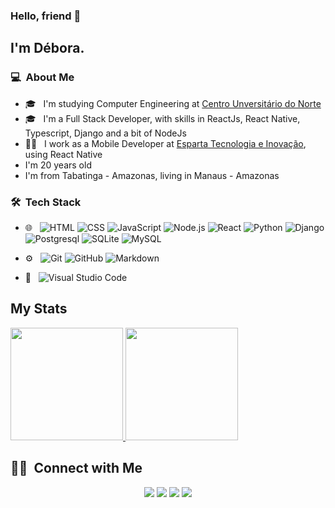 ### Hello, friend 👋

## I'm Débora.

### 💻 &nbsp;About Me 

- 🎓 &nbsp; I'm studying Computer Engineering at [Centro Unversitário do Norte](https://www.uninorte.com.br/)
- 🎓 &nbsp; I'm a Full Stack Developer, with skills in ReactJs, React Native, Typescript, Django and a bit of NodeJs
- 👩‍💻 &nbsp; I work as a Mobile Developer at [Esparta Tecnologia e Inovação](https://esparta.io/), using React Native
- I'm 20 years old
- I'm from Tabatinga - Amazonas, living in Manaus - Amazonas


### 🛠 &nbsp;Tech Stack

- 🌐 &nbsp;
  ![HTML](https://img.shields.io/badge/-HTML-333333?style=flat&logo=HTML5)
  ![CSS](https://img.shields.io/badge/-CSS-333333?style=flat&logo=CSS3&logoColor=1572B6)
  ![JavaScript](https://img.shields.io/badge/-JavaScript-333333?style=flat&logo=javascript)
  ![Node.js](https://img.shields.io/badge/-Node.js-333333?style=flat&logo=node.js)
  ![React](https://img.shields.io/badge/-React-333333?style=flat&logo=react)
  ![Python](https://img.shields.io/badge/-Python-333333?style=flat&logo=python)
  ![Django](https://img.shields.io/badge/-Django-333333?style=flat&logo=Django)
  ![Postgresql](https://img.shields.io/badge/-PostgreSQL-333333?style=flat&logo=Postgresql)
  ![SQLite](https://img.shields.io/badge/-SQLite-333333?style=flat&logo=SQLite)
  ![MySQL](https://img.shields.io/badge/-MySQL-333333?style=flat&logo=MySQL)

- ⚙️ &nbsp;
  ![Git](https://img.shields.io/badge/-Git-333333?style=flat&logo=git)
  ![GitHub](https://img.shields.io/badge/-GitHub-333333?style=flat&logo=github)
  ![Markdown](https://img.shields.io/badge/-Markdown-333333?style=flat&logo=markdown)
- 🔧 &nbsp;
  ![Visual Studio Code](https://img.shields.io/badge/-Visual%20Studio%20Code-333333?style=flat&logo=visual-studio-code&logoColor=007ACC)

## My Stats
<p>
<a href="https://github.com/deboralbarros">
  <img height="180em" src="https://github-readme-stats.vercel.app/api?username=deboralbarros&show_icons=true&theme=radical" />
  <img height="180em" src="https://github-readme-stats-eight-theta.vercel.app/api/top-langs/?username=deboralbarros&theme=radical&layout=compact&exclude_lang=java+r" />
</a>
</p>


##  🤝🏻 &nbsp;Connect with Me

<p align="center">
<a target="_blank" href="https://www.linkedin.com/in/debora-lbarros"><img src="https://img.shields.io/badge/-D%C3%A9bora%20Barros-0077B5?style=flat-square&logo=Linkedin&logoColor=white"/></a>
<a target="_blank" href="mailto:debora12barros@gamil.com"><img src="https://img.shields.io/badge/-debora12barros@gmail.com-D14836?style=flat-square&logo=Gmail&logoColor=white"/></a>
<a target="_blank" href="https://instagram.com/_debora_barros"><img src="https://img.shields.io/badge/@_debora_barros-4C64D0?style=flat-square&logo=Instagram&logoColor=white"/></a>
<a target="_blank" href="https://www.youtube.com/channel/UCyUwdwpI_jaoiwFOzCbK69g"><img src="https://img.shields.io/badge/D%C3%A9bora%20Barros-FF0000?style=flat-square&logo=Youtube&logoColor=white"/>
</a>
</p>
